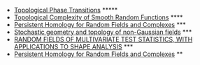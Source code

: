 * [Topological Phase Transitions](http://www-math.sp2mi.univ-poitiers.fr/GeoSto2015/Adler.pdf)  *****
* [Topological Complexity of Smooth Random Functions](http://www.springer.com/de/book/9783642195792) **** 
* [Persistent Homology for Random Fields and Complexes](http://www.maths.ed.ac.uk/~aar/papers/abbsw.pdf) ***
* [Stochastic geometry and topology of non-Gaussian fields](http://www.pnas.org/content/109/49/19943.full.pdf) ***
* [RANDOM FIELDS OF MULTIVARIATE TEST STATISTICS, WITH APPLICATIONS TO SHAPE ANALYSIS](https://arxiv.org/pdf/0803.1708.pdf) *** 
* [Persistent Homology for Random Fields and Complexes](http://math.uchicago.edu/~shmuel/PH-RF.pdf)  **
